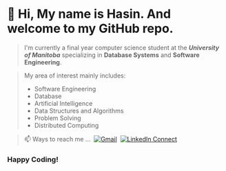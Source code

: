# 👋 Hi, My name is __Hasin__. And welcome to my GitHub repo.
  
> I'm currently a final year computer science student at the __*University of Manitoba*__ specializing in **Database Systems** and **Software Engineering**. 
  
> My area of interest mainly includes:
> - Software Engineering
> - Database
> - Artificial Intelligence
> - Data Structures and Algorithms
> - Problem Solving
> - Distributed Computing

> 📫 Ways to reach me ... 
> [![Gmail](https://img.shields.io/badge/%20-Send%20Mail-black?color=222244&labelColor=000000&logo=gmail&logoColor=f5f7fe)](mailto:hasinishrakpurno@gamil.com?subject=From%20GitHub&&body=Hi,%20there.%20Found%20you%20on%20GitHub!%20Let's%20talk%20about...) 
> [![LinkedIn Connect](https://img.shields.io/badge/%20-Connect-black?color=222244&labelColor=000000&logo=linkedin&logoColor=f5f7fe)](https://www.linkedin.com/in/ishrakh/)

### Happy Coding!

<!---
ishrakHP/ishrakHP is a ✨ special ✨ repository because its `README.md` (this file) appears on your GitHub profile.
You can click the Preview link to take a look at your changes.
--->
